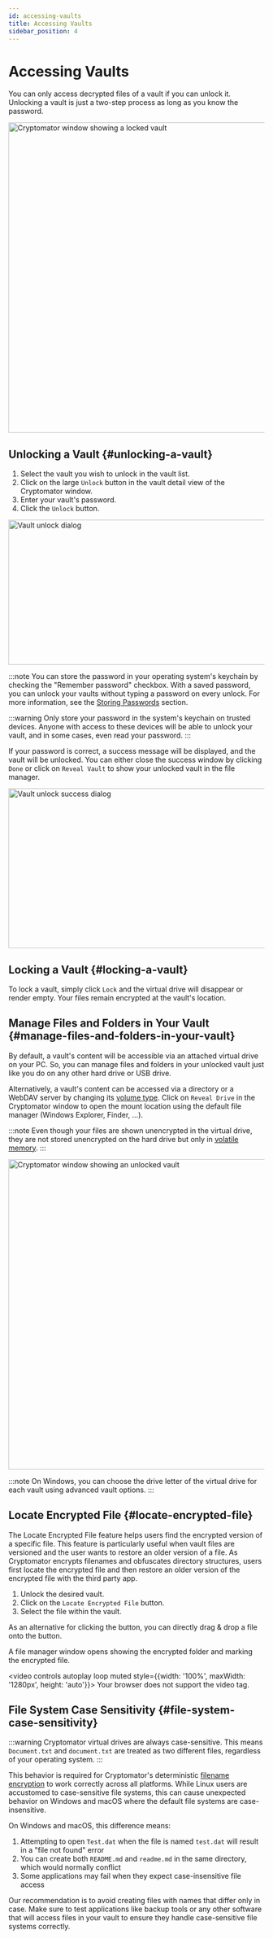 ```yaml
---
id: accessing-vaults
title: Accessing Vaults
sidebar_position: 4
---
```


# Accessing Vaults

You can only access decrypted files of a vault if you can unlock it. Unlocking a vault is just a two-step process as long as you know the password.

<Image src="/img/desktop/vault-detail-locked.png" alt="Cryptomator window showing a locked vault" width="762" height="610" />

## Unlocking a Vault {#unlocking-a-vault}

1. Select the vault you wish to unlock in the vault list.
2. Click on the large `Unlock` button in the vault detail view of the Cryptomator window.
3. Enter your vault's password.
4. Click the `Unlock` button.

<Image src="/img/desktop/unlock-prompt.png" alt="Vault unlock dialog" width="512" height="285" />

:::note
You can store the password in your operating system's keychain by checking the "Remember password" checkbox.
With a saved password, you can unlock your vaults without typing a password on every unlock.
For more information, see the [Storing Passwords](/docs/desktop/password-and-recovery-key.md#storing-passwords) section.

:::warning
Only store your password in the system's keychain on trusted devices.
Anyone with access to these devices will be able to unlock your vault, and in some cases, even read your password.
:::

If your password is correct, a success message will be displayed, and the vault will be unlocked.
You can either close the success window by clicking `Done` or click on `Reveal Vault` to show your unlocked vault in the file manager.

<Image src="/img/desktop/unlock-success.png" alt="Vault unlock success dialog" width="512" height="314" />

## Locking a Vault {#locking-a-vault}

To lock a vault, simply click `Lock` and the virtual drive will disappear or render empty. Your files remain encrypted at the vault's location.

## Manage Files and Folders in Your Vault {#manage-files-and-folders-in-your-vault}

By default, a vault's content will be accessible via an attached virtual drive on your PC.
So, you can manage files and folders in your unlocked vault just like you do on any other hard drive or USB drive.

Alternatively, a vault's content can be accessed via a directory or a WebDAV server by changing its [volume type](volume-type.md).
Click on `Reveal Drive` in the Cryptomator window to open the mount location using the default file manager (Windows Explorer, Finder, …).

:::note
Even though your files are shown unencrypted in the virtual drive, they are not stored unencrypted on the hard drive but only in [volatile memory](https://en.wikipedia.org/wiki/Volatile_memory).
:::

<Image src="/img/desktop/vault-detail-unlocked-simple.png" alt="Cryptomator window showing an unlocked vault" width="762" height="610" />

:::note
On Windows, you can choose the drive letter of the virtual drive for each vault using advanced vault options.
:::

## Locate Encrypted File {#locate-encrypted-file}

The Locate Encrypted File feature helps users find the encrypted version of a specific file. This feature is particularly useful when vault files are versioned and the user wants to restore an older version of a file. As Cryptomator encrypts filenames and obfuscates directory structures, users first locate the encrypted file and then restore an older version of the encrypted file with the third party app.

1. Unlock the desired vault.
2. Click on the `Locate Encrypted File` button.
3. Select the file within the vault.

As an alternative for clicking the button, you can directly drag & drop a file onto the button.

A file manager window opens showing the encrypted folder and marking the encrypted file.

<video controls autoplay loop muted style={{width: '100%', maxWidth: '1280px', height: 'auto'}}>
  <source src="/vid/locate-encrypted-file.mov" type="video/mp4" />
  Your browser does not support the video tag.
</video>

## File System Case Sensitivity {#file-system-case-sensitivity}

:::warning
Cryptomator virtual drives are always case-sensitive. This means `Document.txt` and `document.txt` are treated as two different files, regardless of your operating system.
:::

This behavior is required for Cryptomator's deterministic [filename encryption](/docs/security/vault.md#filename-encryption) to work correctly across all platforms. While Linux users are accustomed to case-sensitive file systems, this can cause unexpected behavior on Windows and macOS where the default file systems are case-insensitive.

On Windows and macOS, this difference means:

1. Attempting to open `Test.dat` when the file is named `test.dat` will result in a "file not found" error
2. You can create both `README.md` and `readme.md` in the same directory, which would normally conflict
3. Some applications may fail when they expect case-insensitive file access

Our recommendation is to avoid creating files with names that differ only in case. Make sure to test applications like backup tools or any other software that will access files in your vault to ensure they handle case-sensitive file systems correctly.
